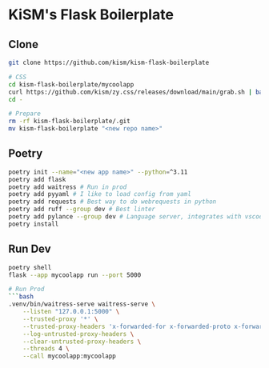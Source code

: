 # KiSM's Flask Boilerplate

## Clone

```bash
git clone https://github.com/kism/kism-flask-boilerplate

# CSS
cd kism-flask-boilerplate/mycoolapp
curl https://github.com/kism/zy.css/releases/download/main/grab.sh | bash
cd -

# Prepare
rm -rf kism-flask-boilerplate/.git
mv kism-flask-boilerplate "<new repo name>"
```

## Poetry

```bash
poetry init --name="<new app name>" --python=^3.11
poetry add flask
poetry add waitress # Run in prod
poetry add pyyaml # I like to load config from yaml
poetry add requests # Best way to do webrequests in python
poetry add ruff --group dev # Best linter
poetry add pylance --group dev # Language server, integrates with vscode
poetry install
```

## Run Dev

```bash
poetry shell
flask --app mycoolapp run --port 5000

# Run Prod
```bash
.venv/bin/waitress-serve waitress-serve \
    --listen "127.0.0.1:5000" \
    --trusted-proxy '*' \
    --trusted-proxy-headers 'x-forwarded-for x-forwarded-proto x-forwarded-port' \
    --log-untrusted-proxy-headers \
    --clear-untrusted-proxy-headers \
    --threads 4 \
    --call mycoolapp:mycoolapp
```
